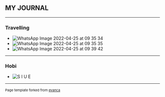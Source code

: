 ##  MY JOURNAL

---

### Travelling

- ![WhatsApp Image 2022-04-25 at 09 35 34](https://user-images.githubusercontent.com/104265063/165011868-d0993cde-b7b7-4062-83e5-6a2e63b6818e.jpeg)
- ![WhatsApp Image 2022-04-25 at 09 35 35](https://user-images.githubusercontent.com/104265063/165011952-6f5250eb-b5d1-49bc-abbc-8f87e389bba7.jpeg)
- ![WhatsApp Image 2022-04-25 at 09 39 42](https://user-images.githubusercontent.com/104265063/165011974-ce4a02b5-d7c3-408b-bef2-4f4d5ab52670.jpeg)

---
### Hobi
- ![S I U E](https://user-images.githubusercontent.com/104265063/165011014-eaa06c19-44f4-4d83-9925-93d57a382c58.png)

---
<p style="font-size:11px">Page template forked from <a href="https://github.com/evanca/quick-portfolio">evanca</a></p>
<!-- Remove above link if you don't want to attibute -->
